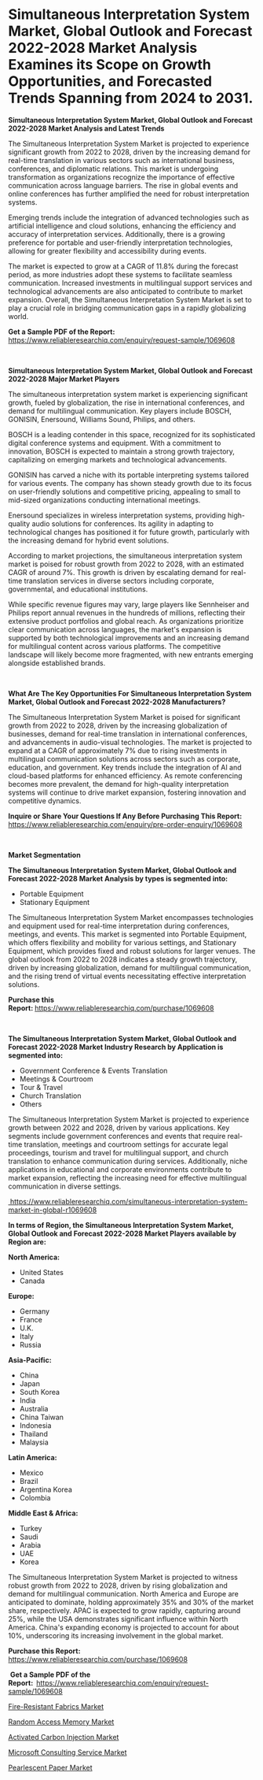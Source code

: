 <p><h1>Simultaneous Interpretation System Market, Global Outlook and Forecast 2022-2028 Market Analysis Examines its Scope on Growth Opportunities, and Forecasted Trends Spanning from 2024 to 2031.</h1></p><p><strong>Simultaneous Interpretation System Market, Global Outlook and Forecast 2022-2028 Market Analysis and Latest Trends</strong></p>
<p><p>The Simultaneous Interpretation System Market is projected to experience significant growth from 2022 to 2028, driven by the increasing demand for real-time translation in various sectors such as international business, conferences, and diplomatic relations. This market is undergoing transformation as organizations recognize the importance of effective communication across language barriers. The rise in global events and online conferences has further amplified the need for robust interpretation systems.</p><p>Emerging trends include the integration of advanced technologies such as artificial intelligence and cloud solutions, enhancing the efficiency and accuracy of interpretation services. Additionally, there is a growing preference for portable and user-friendly interpretation technologies, allowing for greater flexibility and accessibility during events.</p><p>The market is expected to grow at a CAGR of 11.8% during the forecast period, as more industries adopt these systems to facilitate seamless communication. Increased investments in multilingual support services and technological advancements are also anticipated to contribute to market expansion. Overall, the Simultaneous Interpretation System Market is set to play a crucial role in bridging communication gaps in a rapidly globalizing world.</p></p>
<p><strong>Get a Sample PDF of the Report:&nbsp;</strong> <a href="https://www.reliableresearchiq.com/enquiry/request-sample/1069608">https://www.reliableresearchiq.com/enquiry/request-sample/1069608</a></p>
<p>&nbsp;</p>
<p><strong>Simultaneous Interpretation System Market, Global Outlook and Forecast 2022-2028 Major Market Players</strong></p>
<p><p>The simultaneous interpretation system market is experiencing significant growth, fueled by globalization, the rise in international conferences, and demand for multilingual communication. Key players include BOSCH, GONISIN, Enersound, Williams Sound, Philips, and others.</p><p>BOSCH is a leading contender in this space, recognized for its sophisticated digital conference systems and equipment. With a commitment to innovation, BOSCH is expected to maintain a strong growth trajectory, capitalizing on emerging markets and technological advancements.</p><p>GONISIN has carved a niche with its portable interpreting systems tailored for various events. The company has shown steady growth due to its focus on user-friendly solutions and competitive pricing, appealing to small to mid-sized organizations conducting international meetings.</p><p>Enersound specializes in wireless interpretation systems, providing high-quality audio solutions for conferences. Its agility in adapting to technological changes has positioned it for future growth, particularly with the increasing demand for hybrid event solutions.</p><p>According to market projections, the simultaneous interpretation system market is poised for robust growth from 2022 to 2028, with an estimated CAGR of around 7%. This growth is driven by escalating demand for real-time translation services in diverse sectors including corporate, governmental, and educational institutions.</p><p>While specific revenue figures may vary, large players like Sennheiser and Philips report annual revenues in the hundreds of millions, reflecting their extensive product portfolios and global reach. As organizations prioritize clear communication across languages, the market's expansion is supported by both technological improvements and an increasing demand for multilingual content across various platforms. The competitive landscape will likely become more fragmented, with new entrants emerging alongside established brands.</p></p>
<p>&nbsp;</p>
<p><strong>What Are The Key Opportunities For Simultaneous Interpretation System Market, Global Outlook and Forecast 2022-2028 Manufacturers?</strong></p>
<p><p>The Simultaneous Interpretation System Market is poised for significant growth from 2022 to 2028, driven by the increasing globalization of businesses, demand for real-time translation in international conferences, and advancements in audio-visual technologies. The market is projected to expand at a CAGR of approximately 7% due to rising investments in multilingual communication solutions across sectors such as corporate, education, and government. Key trends include the integration of AI and cloud-based platforms for enhanced efficiency. As remote conferencing becomes more prevalent, the demand for high-quality interpretation systems will continue to drive market expansion, fostering innovation and competitive dynamics.</p></p>
<p><strong>Inquire or Share Your Questions If Any Before Purchasing This Report:</strong> <a href="https://www.reliableresearchiq.com/enquiry/pre-order-enquiry/1069608">https://www.reliableresearchiq.com/enquiry/pre-order-enquiry/1069608</a></p>
<p>&nbsp;</p>
<p><strong>Market Segmentation</strong></p>
<p><strong>The Simultaneous Interpretation System Market, Global Outlook and Forecast 2022-2028 Market Analysis by types is segmented into:</strong></p>
<p><ul><li>Portable Equipment</li><li>Stationary Equipment</li></ul></p>
<p><p>The Simultaneous Interpretation System Market encompasses technologies and equipment used for real-time interpretation during conferences, meetings, and events. This market is segmented into Portable Equipment, which offers flexibility and mobility for various settings, and Stationary Equipment, which provides fixed and robust solutions for larger venues. The global outlook from 2022 to 2028 indicates a steady growth trajectory, driven by increasing globalization, demand for multilingual communication, and the rising trend of virtual events necessitating effective interpretation solutions.</p></p>
<p><strong>Purchase this Report:&nbsp;</strong><a href="https://www.reliableresearchiq.com/purchase/1069608">https://www.reliableresearchiq.com/purchase/1069608</a></p>
<p>&nbsp;</p>
<p><strong>The Simultaneous Interpretation System Market, Global Outlook and Forecast 2022-2028 Market Industry Research by Application is segmented into:</strong></p>
<p><ul><li>Government Conference & Events Translation</li><li>Meetings & Courtroom</li><li>Tour & Travel</li><li>Church Translation</li><li>Others</li></ul></p>
<p><p>The Simultaneous Interpretation System Market is projected to experience growth between 2022 and 2028, driven by various applications. Key segments include government conferences and events that require real-time translation, meetings and courtroom settings for accurate legal proceedings, tourism and travel for multilingual support, and church translation to enhance communication during services. Additionally, niche applications in educational and corporate environments contribute to market expansion, reflecting the increasing need for effective multilingual communication in diverse settings.</p></p>
<p><a href="https://www.reliableresearchiq.com/simultaneous-interpretation-system-market-in-global-r1069608">&nbsp;https://www.reliableresearchiq.com/simultaneous-interpretation-system-market-in-global-r1069608</a></p>
<p><strong>In terms of Region, the Simultaneous Interpretation System Market, Global Outlook and Forecast 2022-2028 Market Players available by Region are:</strong></p>
<p>
    <p> <strong> North America: </strong>
        <ul>
            <li>United States</li>
            <li>Canada</li>
        </ul>
        </p> 
    <p> <strong> Europe: </strong>
        <ul>
            <li>Germany</li>
            <li>France</li>
            <li>U.K.</li>
            <li>Italy</li>
            <li>Russia</li>
        </ul>
        </p> 
    <p> <strong> Asia-Pacific: </strong>
        <ul>
            <li>China</li>
            <li>Japan</li>
            <li>South Korea</li>
            <li>India</li>
            <li>Australia</li>
            <li>China Taiwan</li>
            <li>Indonesia</li>
            <li>Thailand</li>
            <li>Malaysia</li>
        </ul>
        </p> 
    <p> <strong> Latin America: </strong>
        <ul>
            <li>Mexico</li>
            <li>Brazil</li>
            <li>Argentina Korea</li>
            <li>Colombia</li>
        </ul>
        </p> 
    <p> <strong> Middle East & Africa: </strong>
        <ul>
            <li>Turkey</li>
            <li>Saudi</li>
            <li>Arabia</li>
            <li>UAE</li>
            <li>Korea</li>
        </ul>
    </p>
    </p>
<p><p>The Simultaneous Interpretation System Market is projected to witness robust growth from 2022 to 2028, driven by rising globalization and demand for multilingual communication. North America and Europe are anticipated to dominate, holding approximately 35% and 30% of the market share, respectively. APAC is expected to grow rapidly, capturing around 25%, while the USA demonstrates significant influence within North America. China's expanding economy is projected to account for about 10%, underscoring its increasing involvement in the global market.</p></p>
<p><strong>Purchase this Report: </strong><a href="https://www.reliableresearchiq.com/purchase/1069608">https://www.reliableresearchiq.com/purchase/1069608</a></p>
<p>&nbsp;<strong>Get a Sample PDF of the Report:&nbsp;&nbsp;</strong><a href="https://www.reliableresearchiq.com/enquiry/request-sample/1069608">https://www.reliableresearchiq.com/enquiry/request-sample/1069608</a></p>
<p><strong></strong></p>
<p><p><a href="https://medium.com/@michelle.vaughan64534/the-fire-resistant-fabrics-market-has-grown-significantly-as-a-result-of-several-important-causes-840501a1bbc1">Fire-Resistant Fabrics Market</a></p><p><a href="https://medium.com/@maudeefields042024/the-random-access-memory-market-has-experienced-impressive-growth-in-recent-years-expanding-its-19ac4ec06951">Random Access Memory Market</a></p><p><a href="https://issuu.com/reportprime-2/docs/activated-carbon-injection-market-s_4752b324ace019">Activated Carbon Injection Market</a></p><p><a href="https://www.linkedin.com/pulse/what-innovations-market-trends-shaping-microsoft-consulting-2smkf?trackingId=OutX7SQWSbyZQXGcn9I6OA%3D%3D">Microsoft Consulting Service Market</a></p><p><a href="https://issuu.com/reportprime-2/docs/pearlescent-paper-market-size-2030._28d09268350cc0">Pearlescent Paper Market</a></p></p>